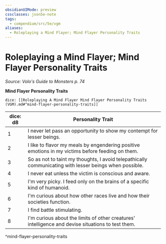 ```yaml
---
obsidianUIMode: preview
cssclasses: json5e-note
tags:
  - compendium/src/5e/vgm
aliases:
  - Roleplaying a Mind Flayer; Mind Flayer Personality Traits
---
```

# Roleplaying a Mind Flayer; Mind Flayer Personality Traits
*Source: Volo's Guide to Monsters p. 74* 

**Mind Flayer Personality Traits**

`dice: [[Roleplaying A Mind Flayer Mind Flayer Personality Traits (VGM).md#^mind-flayer-personality-traits]]`

| dice: d8 | Personality Trait |
|----------|-------------------|
| 1 | I never let pass an opportunity to show my contempt for lesser beings. |
| 2 | I like to flavor my meals by engendering positive emotions in my victims before feeding on them. |
| 3 | So as not to taint my thoughts, I avoid telepathically communicating with lesser beings when possible. |
| 4 | I never eat unless the victim is conscious and aware. |
| 5 | I'm very picky. I feed only on the brains of a specific kind of humanoid. |
| 6 | I'm curious about how other races live and how their societies function. |
| 7 | I find battle stimulating. |
| 8 | I'm curious about the limits of other creatures' intelligence and devise situations to test them. |
^mind-flayer-personality-traits
